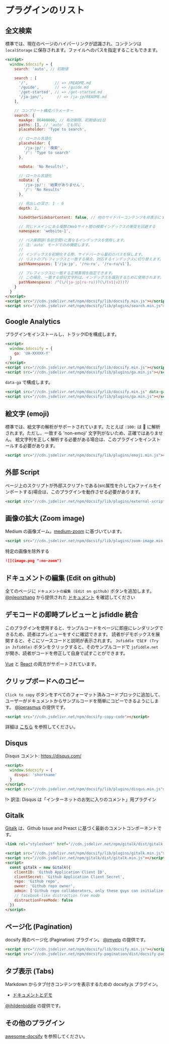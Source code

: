 # プラグインのリスト

## 全文検索

標準では、現在のページのハイパーリンクが認識され、コンテンツは `localStorage` に保存されます。ファイルへのパスを指定することもできます。

```html
<script>
  window.$docsify = {
    search: 'auto', // 初期値

    search : [
      '/',            // => /README.md
      '/guide',       // => /guide.md
      '/get-started', // => /get-started.md
      '/ja-jpn/',      // => /ja-jp/README.md
    ],

    // コンプリート構成パラメーター
    search: {
      maxAge: 86400000, // 有効期限、初期値は1日
      paths: [], // 'auto' でも同じ
      placeholder: 'Type to search',

      // ローカル言語化
      placeholder: {
        '/ja-jp/': '検索',
        '/': 'Type to search'
      },

      noData: 'No Results!',

      // ローカル言語化
      noData: {
        '/ja-jp/': '結果がありません',
        '/': 'No Results'
      },

      // 見出しの深さ: 1 - 6
      depth: 2,

      hideOtherSidebarContent: false, // 他のサイドバーコンテンツを非表示にするかどうか

      // 同じドメインにある複数のWebサイト間の検索インデックスの衝突を回避する
      namespace: 'website-1',

      // パス接頭辞(名前空間)に異なるインデックスを使用します。
      // 注:'auto' モードでのみ機能します。
      //
      // インデックスを初期化する際、サイドバーから最初のパスを探します。
      // リストのプレフィックスと一致する場合、対応するインデックスに切り替えます。
      pathNamespaces: ['/ja-jp', '/ru-ru', '/ru-ru/v1'],

      // プレフィックスに一致する正規表現を指定できます。 
      // この場合、一致する部分文字列は、インデックスを識別するために使用されます。
      pathNamespaces: /^(\/(ja-jp|ru-ru))?(\/(v1|v2))?/
    }
  }
</script>
<script src="//cdn.jsdelivr.net/npm/docsify/lib/docsify.min.js"></script>
<script src="//cdn.jsdelivr.net/npm/docsify/lib/plugins/search.min.js"></script>
```

## Google Analytics

プラグインをインストールし、トラックIDを構成します。

```html
<script>
  window.$docsify = {
    ga: 'UA-XXXXX-Y'
  }
</script>
<script src="//cdn.jsdelivr.net/npm/docsify/lib/docsify.min.js"></script>
<script src="//cdn.jsdelivr.net/npm/docsify/lib/plugins/ga.min.js"></script>
```

`data-ga` で構成します。

```html
<script src="//cdn.jsdelivr.net/npm/docsify/lib/docsify.min.js" data-ga="UA-XXXXX-Y"></script>
<script src="//cdn.jsdelivr.net/npm/docsify/lib/plugins/ga.min.js"></script>
```

## 絵文字 (emoji)

標準では、絵文字の解析がサポートされています。たとえば `:100:` は :100: に解析されます。ただし、一致する 'non-emoji' 文字列がないため、正確ではありません。 絵文字列を正しく解析する必要がある場合は、このプラグインをインストールする必要があります。

```html
<script src="//cdn.jsdelivr.net/npm/docsify/lib/plugins/emoji.min.js"></script>
```

## 外部 Script

ページ上のスクリプトが外部スクリプトである(src属性を介してjsファイルをインポートする)場合は、このプラグインを動作させる必要があります。

```html
<script src="//cdn.jsdelivr.net/npm/docsify/lib/plugins/external-script.min.js"></script>
```

## 画像の拡大 (Zoom image)

Medium の画像ズーム。[medium-zoom](https://github.com/francoischalifour/medium-zoom) に基づいています。

```html
<script src="//cdn.jsdelivr.net/npm/docsify/lib/plugins/zoom-image.min.js"></script>
```

特定の画像を除外する

```markdown
![](image.png ":no-zoom")
```

## ドキュメントの編集 (Edit on github)

全てのページに `ドキュメントの編集 (Edit on github)` ボタンを追加します。[@njleonzhang](https://github.com/njleonzhang) から提供された [ドキュメント](https://github.com/njleonzhang/docsify-edit-on-github) を確認してください

## デモコードの即時プレビューと jsfiddle 統合

このプラグインを使用すると、サンプルコードをページに即座にレンダリングできるため、読者はプレビューをすぐに確認できます。
 読者がデモボックスを展開すると、そこにソースコードと説明が表示されます。
`Jsfiddle で試す (Try in Jsfiddle)` ボタンをクリックすると、そのサンプルコードで `jsfiddle.net` が開き、読者がコードを修正して自身で試すことができます。

[Vue](https://njleonzhang.github.io/docsify-demo-box-vue/) と [React](https://njleonzhang.github.io/docsify-demo-box-react/) の両方がサポートされています。

## クリップボードへのコピー

`Click to copy` ボタンをすべてのフォーマット済みコードブロックに追加して、ユーザーがドキュメントからサンプルコードを簡単にコピーできるようにします。 [@jperasmus](https://github.com/jperasmus) の提供です。

```html
<script src="//cdn.jsdelivr.net/npm/docsify-copy-code"></script>
```

詳細は [こちら](https://github.com/jperasmus/docsify-copy-code/blob/master/README.md) を参照してください。

## Disqus

Disqus コメント: https://disqus.com/

```html
<script>
  window.$docsify = {
    disqus: 'shortname'
  }
</script>
<script src="//cdn.jsdelivr.net/npm/docsify/lib/plugins/disqus.min.js"></script>
```

!> 訳注: Disqus は「インターネットのお気に入りのコメント」用プラグイン

## Gitalk

[Gitalk](https://github.com/gitalk/gitalk) は、Github Issue and Preact に基づく最新のコメントコンポーネントです。

```html
<link rel="stylesheet" href="//cdn.jsdelivr.net/npm/gitalk/dist/gitalk.css">

<script src="//cdn.jsdelivr.net/npm/docsify/lib/plugins/gitalk.min.js"></script>
<script src="//cdn.jsdelivr.net/npm/gitalk/dist/gitalk.min.js"></script>
<script>
  const gitalk = new Gitalk({
    clientID: 'Github Application Client ID',
    clientSecret: 'Github Application Client Secret',
    repo: 'Github repo',
    owner: 'Github repo owner',
    admin: ['Github repo collaborators, only these guys can initialize github issues'],
    // facebook-like distraction free mode
    distractionFreeMode: false
  })
</script>
```

## ページ化 (Pagination)

docsify 用のページ化 (Pagination) プラグイン。 [@imyelo](https://github.com/imyelo) の提供です。

```html
<script src="//cdn.jsdelivr.net/npm/docsify/lib/docsify.min.js"></script>
<script src="//cdn.jsdelivr.net/npm/docsify-pagination/dist/docsify-pagination.min.js"></script>
```

## タブ表示 (Tabs)

Markdown からタブ付きコンテンツを表示するための docsify.js プラグイン。

- [ドキュメントとデモ](https://jhildenbiddle.github.io/docsify-tabs)

[@jhildenbiddle](https://github.com/jhildenbiddle/docsify-tabs) の提供です。

## その他のプラグイン

[awesome-docsify](awesome?id=plugins) を参照してください。
